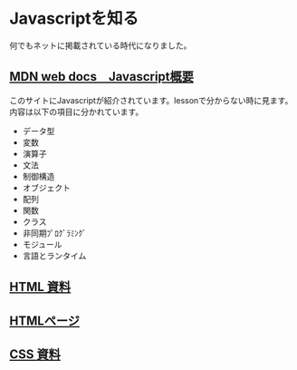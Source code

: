 # Javascriptを知る
何でもネットに掲載されている時代になりました。
## [MDN web docs　Javascript概要](https://developer.mozilla.org/en-US/docs/Web/JavaScript/Language_Overview#operators)
このサイトにJavascriptが紹介されています。lessonで分からない時に見ます。内容は以下の項目に分かれています。
* データ型
* 変数
* 演算子
* 文法
* 制御構造
* オブジェクト
* 配列
* 関数
* クラス
* 非同期ﾌﾟﾛｸﾞﾗﾐﾝｸﾞ
* モジュール
* 言語とランタイム

## [HTML 資料](https://developer.mozilla.org/en-US/docs/Learn/HTML)

## [HTMLページ](https://html.spec.whatwg.org/multipage/)

## [CSS 資料](https://developer.mozilla.org/en-US/docs/Web/CSS)

